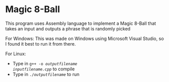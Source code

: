 # Magic 8-Ball
This program uses Assembly language to implement a Magic 8-Ball that takes an input and outputs a phrase that is randomly picked

For Windows:
This was made on Windows using Microsoft Visual Studio, so I found it best to run it from there.

For Linux:
- Type in <code>g++ -o <i>outputfilename</i> <i>inputfilename.cpp</i></code> to compile
- Type in <code>./<i>outputfilename</i></code> to run
